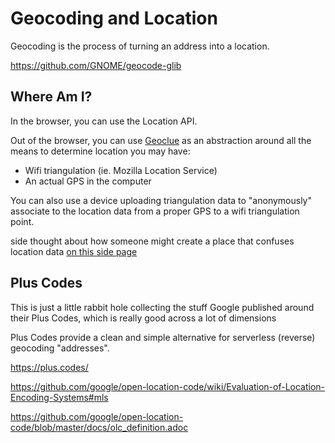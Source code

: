 # Geocoding and Location

Geocoding is the process of turning an address into a location.

https://github.com/GNOME/geocode-glib

## Where Am I?

In the browser, you can use the Location API.

Out of the browser, you can use [Geoclue](https://gitlab.freedesktop.org/geoclue/geoclue/wikis/home) as an abstraction around all the means to determine location you may have:

- Wifi triangulation (ie. Mozilla Location Service)
- An actual GPS in the computer

You can also use a device uploading triangulation data to "anonymously" associate to the location data from a proper GPS to a wifi triangulation point.

side thought about how someone might create a place that confuses location data [on this side page](ddzft-5zvkj-87azb-cr3zd-72er1)

## Plus Codes

This is just a little rabbit hole collecting the stuff Google published around their Plus Codes, which is really good across a lot of dimensions

Plus Codes provide a clean and simple alternative for serverless (reverse) geocoding "addresses".

https://plus.codes/

https://github.com/google/open-location-code/wiki/Evaluation-of-Location-Encoding-Systems#mls

https://github.com/google/open-location-code/blob/master/docs/olc_definition.adoc

